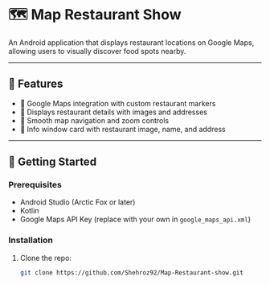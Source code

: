# 🗺️ Map Restaurant Show

An Android application that displays restaurant locations on Google Maps, allowing users to visually discover food spots nearby.


---

## 📱 Features

- 📍 Google Maps integration with custom restaurant markers
- 🏪 Displays restaurant details with images and addresses
- 🧭 Smooth map navigation and zoom controls
- 🧾 Info window card with restaurant image, name, and address

---

## 🚀 Getting Started

### Prerequisites
- Android Studio (Arctic Fox or later)
- Kotlin
- Google Maps API Key (replace with your own in `google_maps_api.xml`)

### Installation
1. Clone the repo:
   ```bash
   git clone https://github.com/Shehroz92/Map-Restaurant-show.git
